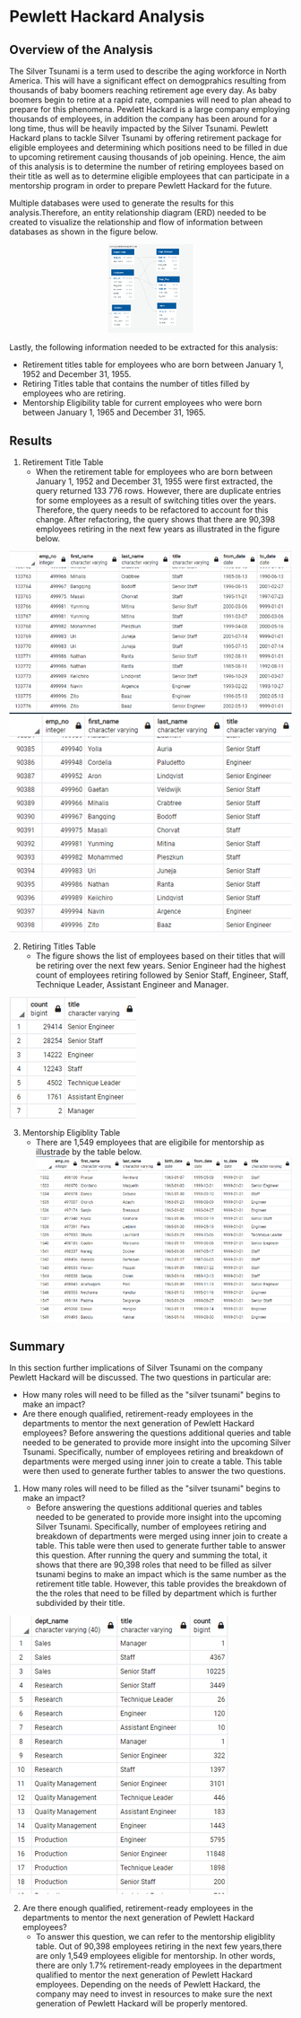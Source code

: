 # Pewlett Hackard Analysis 

## Overview of the Analysis
The Silver Tsunami is a term used to describe the aging workforce in North America. This will have a significant effect on demogprahics resulting from thousands of baby boomers reaching retirement age every day. As baby boomers begin to retire at a rapid rate, companies will need to plan ahead to prepare for this phenomena. Pewlett Hackard is a large company employing thousands of employees, in addition the company has been around for a long time, thus will be heavily impacted by the Silver Tsunami. Pewlett Hackard plans to tackle Silver Tsunami by offering retirement package for eligible employees and determining which positions need to be filled in due to upcoming retirement causing thousands of job opeining. Hence, the aim of this analysis is to determine the number of retiring employees based on their title as well as to determine eligible employees that can participate in a mentorship program in order to prepare Pewlett Hackard for the future.

Multiple databases were used to generate the results for this analysis.Therefore, an entity relationship diagram (ERD) needed to be created to visualize the relationship and flow of information between databases as shown in the figure below. 

<p align="center">  
<img src="EmployeeDB.png" width="30%" height="30%">
</p>
<p align="center">  

Lastly, the following information needed to be extracted for this analysis:
- Retirement titles table for employees who are born between January 1, 1952 and December 31, 1955.
- Retiring Titles table that contains the number of titles filled by employees who are retiring. 
- Mentorship Eligibility table for current employees who were born between January 1, 1965 and December 31, 1965.

## Results
1. Retirement Title Table 
    - When the retirement table for employees who are born between January 1, 1952 and December 31, 1955 were first extracted, the query returned 133 776 rows. However, there are duplicate entries for some employees as a result of switching titles over the years. Therefore, the query needs to be refactored to account for this change. After refactoring, the query shows that there are 90,398 employees retiring in the next few years as illustrated in the figure below.

![Snapshot1](https://github.com/kntln/Pewlett-Hackard-Analysis/blob/main/figures/retiring_titles_before_refactored.png)
![Snapshot2](https://github.com/kntln/Pewlett-Hackard-Analysis/blob/main/figures/unique_titles.png)

2. Retiring Titles Table 
    - The figure shows the list of employees based on their titles that will be retiring over the next few years. Senior Engineer had the highest count of employees retiring followed by Senior Staff, Engineer, Staff, Technique Leader, Assistant Engineer and Manager. 

![Snapshot3](https://github.com/kntln/Pewlett-Hackard-Analysis/blob/main/figures/retiring_titles.png)
    
3. Mentorship Eligiblity Table
    - There are 1,549 employees that are eligibile for mentorship as illustrade by the table below. 
![Snapshot4](https://github.com/kntln/Pewlett-Hackard-Analysis/blob/main/figures/mentorship_eligibility.png)

## Summary
In this section further implications of Silver Tsunami on the company Pewlett Hackard will be discussed. The two questions in particular are:
- How many roles will need to be filled as the "silver tsunami" begins to make an impact?
- Are there enough qualified, retirement-ready employees in the departments to mentor the next generation of Pewlett Hackard employees?
Before answering the questions additional queries and table needed to be generated to provide more insight into the upcoming Silver Tsunami. Specifically, number of employees retiring and breakdown of departments were merged using inner join to create a table. This table were then used to generate further tables to answer the two questions. 
1. How many roles will need to be filled as the "silver tsunami" begins to make an impact?
    - Before answering the questions additional queries and tables needed to be generated to provide more insight into the upcoming Silver Tsunami. Specifically, number of employees retiring and breakdown of departments were merged using inner join to create a table. This table were then used to generate further table to answer this question. After running the query and summing the total, it shows that there are 90,398 roles that need to be filled as silver tsunami begins to make an impact which is the same number as the retirement title table. However, this table provides the breakdown of the the roles that need to be filled by department which is further subdivided by their title. 

![Snapshot5](https://github.com/kntln/Pewlett-Hackard-Analysis/blob/main/figures/roles_to_fill.png)

2. Are there enough qualified, retirement-ready employees in the departments to mentor the next generation of Pewlett Hackard employees?
    - To answer this question, we can refer to the mentorship eligiblity table. Out of 90,398 employees retiring in the next few years,there are only 1,549 employees eligible for mentorship. In other words, there are only 1.7% retirement-ready employees in the department qualified to mentor the next generation of Pewlett Hackard employees. Depending on the needs of Pewlett Hackard, the company may need to invest in resources to make sure the next generation of Pewlett Hackard will be properly mentored. 
